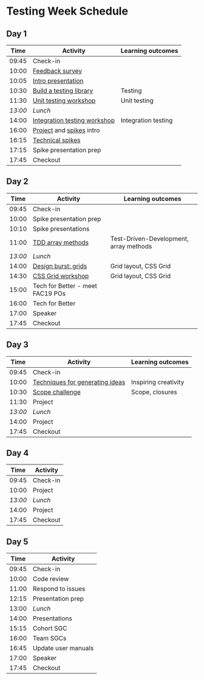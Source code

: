 # Testing Week Schedule

## Day 1

| Time    | Activity                                                | Learning outcomes   |
| ------- | ------------------------------------------------------- | ------------------- |
| 09:45   | Check-in                                                |                     |
| 10:00   | [Feedback survey][survey-5]                               |                     |
| 10:05   | [Intro presentation][testing-intro-25]                  |                     |
| 10:30   | [Build a testing library][testing-lib-60]               | Testing             |
| 11:30   | [Unit testing workshop][unit-testing-90]                | Unit testing        |
| _13:00_ | _Lunch_                                                 |                     |
| 14:00   | [Integration testing workshop][integration-testing-120] | Integration testing |
| 16:00   | [Project][project-5] and [spikes][spikes-10] intro      |                     |
| 16:15   | [Technical spikes][spikes-10]                           |                     |
| 17:15   | Spike presentation prep                                 |                     |
| 17:45   | Checkout                                                |                     |

[survey-5]: https://airtable.com/shrIKQyPpx4vSUNzC
[testing-intro-25]: https://hackmd.io/aDxkr45wTaaDj-ciJSMa4Q
[testing-lib-60]: https://github.com/oliverjam/learn-testing/
[unit-testing-90]: https://github.com/oliverjam/learn-unit-testing
[integration-testing-120]: https://github.com/oliverjam/learn-integration-testing
[project-5]: https://founders-and-coders.gitbook.io/coursebook/curriculum/testing/project
[spikes-10]: https://founders-and-coders.gitbook.io/coursebook/curriculum/testing/spikes


## Day 2

| Time    | Activity                              | Learning outcomes                      |
| ------- | ------------------------------------- | -------------------------------------- |
| 09:45   | Check-in                              |                                        |
| 10:00   | Spike presentation prep               |                                        |
| 10:10   | Spike presentations                   |                                        |
| 11:00   | [TDD array methods][tdd-arrays-120]   | Test-Driven-Development, array methods |
| _13:00_ | _Lunch_                               |                                        |
| 14:00   | [Design burst: grids][db-grid-slides-30] | Grid layout, CSS Grid               |
| 14:30   | [CSS Grid workshop][db-grid-ws-30]       | Grid layout, CSS Grid               |
| 15:00   | Tech for Better - meet FAC19 POs      |                                        |
| 16:00   | Tech for Better                       |                                        |
| 17:00   | Speaker                               |                                        |
| 17:45   | Checkout                              |                                        |

[tdd-arrays-120]: https://github.com/oliverjam/tdd-array-methods
[db-grid-slides-30]: https://hackmd.io/@fac/S1-95B9r8#/
[db-grid-ws-30]: https://github.com/bobbysebolao/learn-css-grid

## Day 3

| Time    | Activity                       | Learning outcomes |
| ------- | ------------------------------ | ----------------- |
| 09:45   | Check-in                       |                   |
| 10:00   | [Techniques for generating ideas][generating-ideas-30] | Inspiring creativity |
| 10:30   | [Scope challenge][scope-mc-60] | Scope, closures   |
| 11:30   | Project                        |                   |
| _13:00_ | _Lunch_                        |                   |
| 14:00   | Project                        |                   |
| 17:45   | Checkout                       |                   |

[generating-ideas-30]: https://docs.google.com/presentation/d/1Sr3u9F4tl0x9eEssyeLL2tpC8yK8SrpgxcqOKysvpww/edit?usp=sharing
[scope-mc-60]: https://github.com/oliverjam/js-scope-challenge

## Day 4

| Time    | Activity |
| ------- | -------- |
| 09:45   | Check-in |
| 10:00   | Project  |
| _13:00_ | _Lunch_  |
| 14:00   | Project  |
| 17:45   | Checkout |

## Day 5

| Time  | Activity            |
| ----- | ------------------- |
| 09:45 | Check-in            |
| 10:00 | Code review         |
| 11:00 | Respond to issues   |
| 12:15 | Presentation prep   |
| 13:00 | _Lunch_             |
| 14:00 | Presentations       |
| 15:15 | Cohort SGC          |
| 16:00 | Team SGCs           |
| 16:45 | Update user manuals |
| 17:00 | Speaker             |
| 17:45 | Checkout            |
